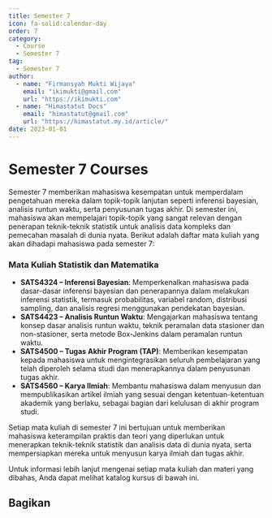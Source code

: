 ```yaml
--- 
title: Semester 7
icon: fa-solid:calendar-day
order: 7
category:
  - Course
  - Semester 7
tag:
  - Semester 7
author:
  - name: "Firmansyah Mukti Wijaya"
    email: "ikimukti@gmail.com"
    url: "https://ikimukti.com"
  - name: "Himastatut Docs"
    email: "himastatut@gmail.com"
    url: "https://himastatut.my.id/article/"
date: 2023-01-01
--- 
```


# Semester 7 Courses

Semester 7 memberikan mahasiswa kesempatan untuk memperdalam pengetahuan mereka dalam topik-topik lanjutan seperti inferensi bayesian, analisis runtun waktu, serta penyusunan tugas akhir. Di semester ini, mahasiswa akan mempelajari topik-topik yang sangat relevan dengan penerapan teknik-teknik statistik untuk analisis data kompleks dan pemecahan masalah di dunia nyata. Berikut adalah daftar mata kuliah yang akan dihadapi mahasiswa pada semester 7:

### Mata Kuliah Statistik dan Matematika
- **SATS4324 – Inferensi Bayesian**: Memperkenalkan mahasiswa pada dasar-dasar inferensi bayesian dan penerapannya dalam melakukan inferensi statistik, termasuk probabilitas, variabel random, distribusi sampling, dan analisis regresi menggunakan pendekatan bayesian.
- **SATS4423 – Analisis Runtun Waktu**: Mengajarkan mahasiswa tentang konsep dasar analisis runtun waktu, teknik peramalan data stasioner dan non-stasioner, serta metode Box-Jenkins dalam peramalan runtun waktu.
- **SATS4500 – Tugas Akhir Program (TAP)**: Memberikan kesempatan kepada mahasiswa untuk mengintegrasikan seluruh pembelajaran yang telah diperoleh selama studi dan menerapkannya dalam penyusunan tugas akhir.
- **SATS4560 – Karya Ilmiah**: Membantu mahasiswa dalam menyusun dan mempublikasikan artikel ilmiah yang sesuai dengan ketentuan-ketentuan akademik yang berlaku, sebagai bagian dari kelulusan di akhir program studi.

Setiap mata kuliah di semester 7 ini bertujuan untuk memberikan mahasiswa keterampilan praktis dan teori yang diperlukan untuk menerapkan teknik-teknik statistik dan analisis data di dunia nyata, serta mempersiapkan mereka untuk menyusun karya ilmiah dan tugas akhir.

Untuk informasi lebih lanjut mengenai setiap mata kuliah dan materi yang dibahas, Anda dapat melihat katalog kursus di bawah ini.

<Catalog />


## Bagikan
<Share colorful />
<GitContributors />
<GitChangelog />